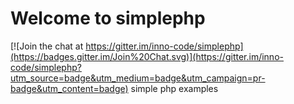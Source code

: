 
# Welcome to simplephp

[![Join the chat at https://gitter.im/inno-code/simplephp](https://badges.gitter.im/Join%20Chat.svg)](https://gitter.im/inno-code/simplephp?utm_source=badge&utm_medium=badge&utm_campaign=pr-badge&utm_content=badge)
simple php examples


